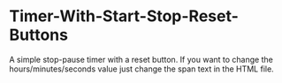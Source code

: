# Timer-With-Start-Stop-Reset-Buttons

A simple stop-pause timer with a reset button. If you want to change the hours/minutes/seconds value just change the span text in the HTML file.
